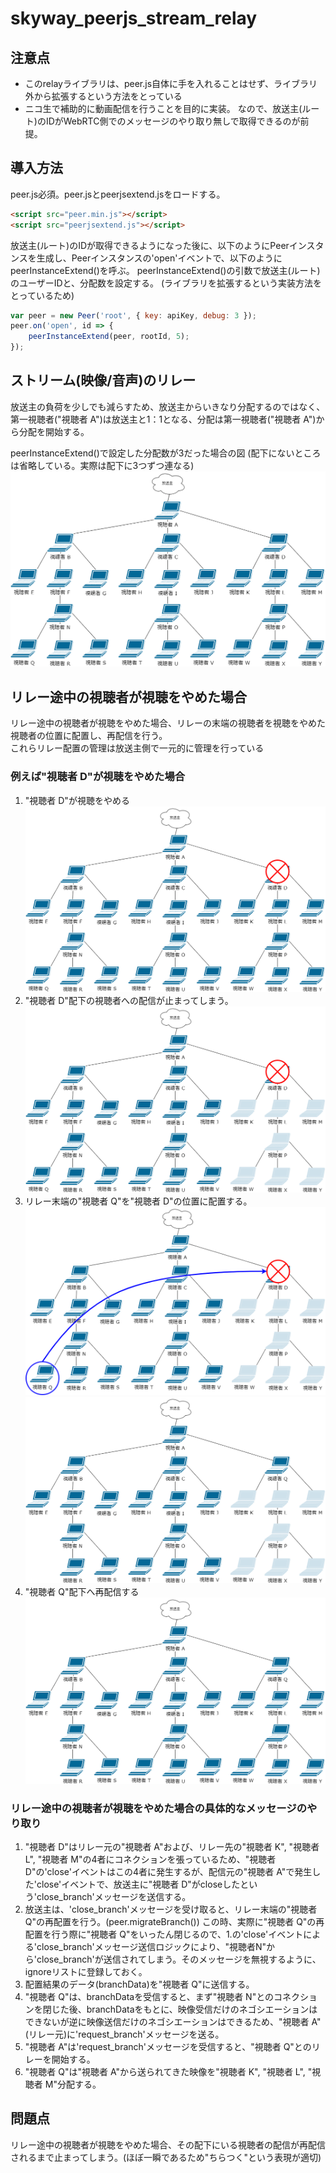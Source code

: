 # skyway_peerjs_stream_relay


## 注意点
* このrelayライブラリは、peer.js自体に手を入れることはせず、ライブラリ外から拡張するという方法をとっている
* ニコ生で補助的に動画配信を行うことを目的に実装。
なので、放送主(ルート)のIDがWebRTC側でのメッセージのやり取り無しで取得できるのが前提。

## 導入方法
peer.js必須。peer.jsとpeerjsextend.jsをロードする。
```html
<script src="peer.min.js"></script>
<script src="peerjsextend.js"></script>
```

放送主(ルート)のIDが取得できるようになった後に、以下のようにPeerインスタンスを生成し、Peerインスタンスの'open'イベントで、以下のようにpeerInstanceExtend()を呼ぶ。
peerInstanceExtend()の引数で放送主(ルート)のユーザーIDと、分配数を設定する。
(ライブラリを拡張するという実装方法をとっているため)
```js
var peer = new Peer('root', { key: apiKey, debug: 3 });
peer.on('open', id => {
    peerInstanceExtend(peer, rootId, 5);
});
```


## ストリーム(映像/音声)のリレー
放送主の負荷を少しでも減らすため、放送主からいきなり分配するのではなく、第一視聴者("視聴者 A")は放送主と1：1となる、分配は第一視聴者("視聴者 A")から分配を開始する。  

peerInstanceExtend()で設定した分配数が3だった場合の図
(配下にないところは省略している。実際は配下に3つずつ連なる)
![example](readme_imgs/tree_1.png)


## リレー途中の視聴者が視聴をやめた場合
リレー途中の視聴者が視聴をやめた場合、リレーの末端の視聴者を視聴をやめた視聴者の位置に配置し、再配信を行う。  
これらリレー配置の管理は放送主側で一元的に管理を行っている

### 例えば"視聴者 D"が視聴をやめた場合
1. "視聴者 D"が視聴をやめる
![example](readme_imgs/tree_2.png)
2. "視聴者 D"配下の視聴者への配信が止まってしまう。
![example](readme_imgs/tree_3.png)
3. リレー末端の"視聴者 Q"を"視聴者 D"の位置に配置する。
![example](readme_imgs/tree_4.png)
![example](readme_imgs/tree_5.png)
4. "視聴者 Q"配下へ再配信する
![example](readme_imgs/tree_6.png)

### リレー途中の視聴者が視聴をやめた場合の具体的なメッセージのやり取り
1. "視聴者 D"はリレー元の"視聴者 A"および、リレー先の"視聴者 K", "視聴者 L", "視聴者 M"の4者にコネクションを張っているため、"視聴者 D"の'close'イベントはこの4者に発生するが、配信元の"視聴者 A"で発生した'close'イベントで、放送主に"視聴者 D"がcloseしたという'close_branch'メッセージを送信する。
2. 放送主は、'close_branch'メッセージを受け取ると、リレー末端の"視聴者 Q"の再配置を行う。(peer.migrateBranch())
この時、実際に"視聴者 Q"の再配置を行う際に"視聴者 Q"をいったん閉じるので、1.の'close'イベントによる'close_branch'メッセージ送信ロジックにより、"視聴者N"から'close_branch'が送信されてしまう。そのメッセージを無視するように、ignoreリストに登録しておく。
3. 配置結果のデータ(branchData)を"視聴者 Q"に送信する。
4. "視聴者 Q"は、branchDataを受信すると、まず"視聴者 N"とのコネクションを閉じた後、branchDataをもとに、映像受信だけのネゴシエーションはできないが逆に映像送信だけのネゴシエーションはできるため、"視聴者 A"(リレー元)に'request_branch'メッセージを送る。
5. "視聴者 A"は'request_branch'メッセージを受信すると、"視聴者 Q"とのリレーを開始する。
6. "視聴者 Q"は"視聴者 A"から送られてきた映像を"視聴者 K", "視聴者 L", "視聴者 M"分配する。

## 問題点
リレー途中の視聴者が視聴をやめた場合、その配下にいる視聴者の配信が再配信されるまで止まってしまう。(ほぼ一瞬であるため"ちらつく"という表現が適切)

